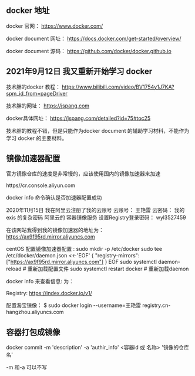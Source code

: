 ## docker 地址

docker 官网： https://www.docker.com/

docker document 网址： https://docs.docker.com/get-started/overview/

docker document 源码： https://github.com/docker/docker.github.io

## 2021年9月12日 我又重新开始学习 docker

技术胖的docker 教程： https://www.bilibili.com/video/BV1754y1J7KA?spm_id_from=pageDriver

技术胖的网址： https://jspang.com

docker具体网址： https://jspang.com/detailed?id=75#toc25

技术胖的教程不错，但是只能作为docker document 的辅助学习材料，不能作为学习 docker 的主要材料。

## 镜像加速器配置

官方镜像仓库的速度是非常慢的，应该使用国内的镜像加速器来加速

https//cr.console.aliyun.com

docker info 命令确认是否加速器配置成功

2020年11月15日 我在阿里云注册了我的云账号
云账号： 王艳雷
云密码： 我的 exis 的复杂密码 
阿里云的 容器镜像服务 设置Registry登录密码： wyl3527459

在该网站我得到我的镜像加速器的地址为： https://ax9f95rd.mirror.aliyuncs.com

centOS 配置镜像加速器配置  : 
sudo mkdir -p /etc/docker
sudo tee /etc/docker/daemon.json <<-'EOF'
{
  "registry-mirrors": ["https://ax9f95rd.mirror.aliyuncs.com"]
}
EOF
sudo systemctl daemon-reload  # 重新加载配置文件
sudo systemctl restart docker # 重新加载daemon

docker info 来查看信息: 为： 

Registry: https://index.docker.io/v1/

配置淘宝镜像： $ sudo docker login --username=王艳雷 registry.cn-hangzhou.aliyuncs.com

## 容器打包成镜像

docker commit -m 'description' -a 'authir_info' <容器id 或 名称> '镜像的仓库名'

-m 和-a 可以不写


## 